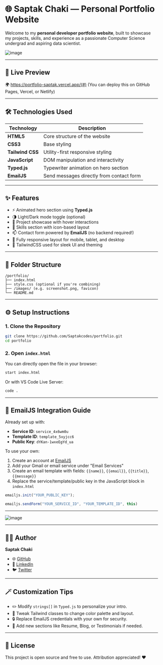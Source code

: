 # 🌐 Saptak Chaki — Personal Portfolio Website

Welcome to my **personal developer portfolio website**, built to showcase my projects, skills, and experience as a passionate Computer Science undergrad and aspiring data scientist.

![image](https://github.com/user-attachments/assets/f1ceffca-c5c2-4bc3-93e4-7b9d6e75ae38)


---

## 🚀 Live Preview

🌍 https://portfolio-saptak.vercel.app/(#)
(You can deploy this on GitHub Pages, Vercel, or Netlify)

---

## 🛠️ Technologies Used

| Technology       | Description                              |
|------------------|------------------------------------------|
| **HTML5**        | Core structure of the website            |
| **CSS3**         | Base styling                             |
| **Tailwind CSS** | Utility-first responsive styling         |
| **JavaScript**   | DOM manipulation and interactivity       |
| **Typed.js**     | Typewriter animation on hero section     |
| **EmailJS**      | Send messages directly from contact form |

---

## ✨ Features

- ⚡ Animated hero section using **Typed.js**
- 🌗 Light/Dark mode toggle (optional)
- 💼 Project showcase with hover interactions
- 🧠 Skills section with icon-based layout
- 📫 Contact form powered by **EmailJS** (no backend required!)
- 🎨 Fully responsive layout for mobile, tablet, and desktop
- 🌈 TailwindCSS used for sleek UI and theming

---

## 📂 Folder Structure

```
/portfolio/
├── index.html
├── style.css (optional if you're combining)
├── /images/ (e.g. screenshot.png, favicon)
└── README.md
```

---

## ⚙️ Setup Instructions

### 1. Clone the Repository

```bash
git clone https://github.com/Saptakcodes/portfolio.git
cd portfolio
```

### 2. Open `index.html`

You can directly open the file in your browser:

```bash
start index.html
```
Or with VS Code Live Server:
```bash
code .
```

---

## 📩 EmailJS Integration Guide

Already set up with:
- **Service ID**: `service_4x6wm0u`
- **Template ID**: `template_5xyjcc6`
- **Public Key**: `dYKan-1wxeEgYd_ua`

To use your own:
1. Create an account at [EmailJS](https://www.emailjs.com/)
2. Add your Gmail or email service under "Email Services"
3. Create an email template with fields: `{{name}}`, `{{email}}`, `{{title}}`, `{{message}}`
4. Replace the service/template/public key in the JavaScript block in `index.html`

```js
emailjs.init("YOUR_PUBLIC_KEY");

emailjs.sendForm("YOUR_SERVICE_ID", "YOUR_TEMPLATE_ID", this)
```

---

![image](https://github.com/user-attachments/assets/08a75f41-9632-4c0b-b410-4c97c395025b)

---

## 🧑‍💻 Author

**Saptak Chaki**  
- 🌐 [GitHub](https://github.com/Saptakcodes)  
- 💼 [LinkedIn](https://www.linkedin.com/in/saptak-chaki-31a83228b/)  
- 🐦 [Twitter](https://x.com/ChakiSapta68840)

---

## 🪄 Customization Tips

- ✏️ Modify `strings[]` in `Typed.js` to personalize your intro.
- 🎨 Tweak Tailwind classes to change color palette and layout.
- 🔒 Replace EmailJS credentials with your own for security.
- 📁 Add new sections like Resume, Blog, or Testimonials if needed.

---

## 📄 License

This project is open source and free to use. Attribution appreciated! ❤️
